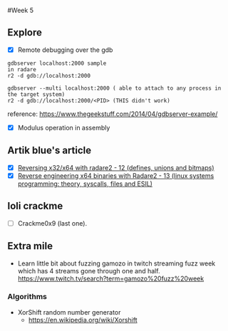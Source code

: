 #Week 5

## Explore
- [x] Remote debugging over the gdb
```
gdbserver localhost:2000 sample
in radare
r2 -d gdb://localhost:2000

gdbserver --multi localhost:2000 ( able to attach to any process in the target system)
r2 -d gdb://localhost:2000/<PID> (THIS didn't work)
```
reference: https://www.thegeekstuff.com/2014/04/gdbserver-example/

- [x] Modulus operation in assembly

## Artik blue's article
- [x] [Reversing x32/x64 with radare2 - 12 (defines, unions and bitmaps)](https://artik.blue/reversing-radare-12)
- [x] [Reverse engineering x64 binaries with Radare2 - 13 (linux systems programming: theory, syscalls, files and ESIL)](https://artik.blue/reversing-radare-13)

## Ioli crackme
- [ ] Crackme0x9 (last one).

## Extra mile
- Learn little bit about fuzzing
gamozo in twitch streaming fuzz week which has 4 streams gone through one and half.
https://www.twitch.tv/search?term=gamozo%20fuzz%20week

### Algorithms
- XorShift random number generator
  - https://en.wikipedia.org/wiki/Xorshift
